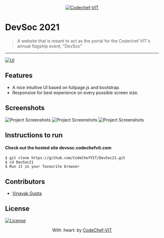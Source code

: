 <p align="center"><a href="http://www.codechefvit.com" target="_blank"><img src="https://s3.amazonaws.com/codechef_shared/sites/all/themes/abessive/logo-3.png" title="CodeChef-VIT" alt="Codechef-VIT"></a>
</p>

# DevSoc 2021

> A website that is meant to act as the portal for the Codechef VIT's annual flagship event, "DevSoc"

---
[![UI ](https://img.shields.io/badge/Demo-Link-blue?style=flat-square&logo=appveyor)](https://devsoc.codechefvit.com)


## Features
- A nice intuitive UI based on fullpage.js and bootstrap.
- Responsive for best experience on every possible screen size.


## Screenshots
<img src="https://user-images.githubusercontent.com/24913006/99283067-821c6a00-285a-11eb-8c8d-651144b680a6.png" alt="Project Screenshots">
<img src="https://user-images.githubusercontent.com/24913006/99283208-b1cb7200-285a-11eb-963d-f2352561cc3b.png" alt="Project Screenshots">
<img src="https://user-images.githubusercontent.com/24913006/99283355-e8a18800-285a-11eb-9bbb-c8a427aeafc5.png" alt="Project Screenshots">


## Instructions to run
#### Check out the hosted site devsoc.codechefvit.com

```
$ git clone https://github.com/CodeChefVIT/DevSoc21.git
$ cd DevSoc21
$ Run it in your favourite browser
```

## Contributors
- <a href="https://github.com/gvinayakgupta">Vinayak Gupta</a>

## License

[![License](http://img.shields.io/:license-mit-blue.svg?style=flat-square)](http://badges.mit-license.org)

<p align="center">
	With :heart: by <a href="http://www.codechefvit.com" target="_blank">CodeChef-VIT</a>
</p>
